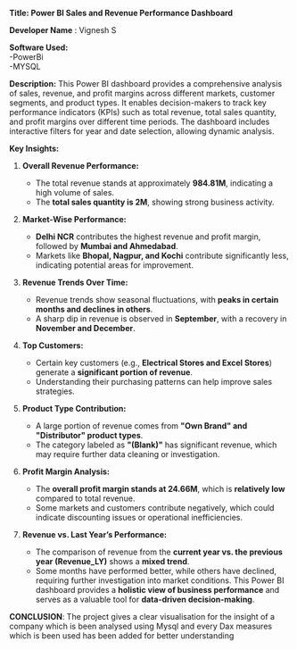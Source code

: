 **Title: Power BI Sales and Revenue Performance Dashboard** 

**Developer Name** : Vignesh S

**Software Used:**  
   -PowerBi  
   -MYSQL



**Description:**
This Power BI dashboard provides a comprehensive analysis of sales, revenue, and profit margins across different markets, customer segments, and product types. It enables decision-makers to track key performance indicators (KPIs) such as total revenue, total sales quantity, and profit margins over different time periods. The dashboard includes interactive filters for year and date selection, allowing dynamic analysis.


**Key Insights:**
1. **Overall Revenue Performance:**
   - The total revenue stands at approximately **984.81M**, indicating a high volume of sales.
   - The **total sales quantity is 2M**, showing strong business activity.

2. **Market-Wise Performance:**
   - **Delhi NCR** contributes the highest revenue and profit margin, followed by **Mumbai and Ahmedabad**.
   - Markets like **Bhopal, Nagpur, and Kochi** contribute significantly less, indicating potential areas for improvement.

3. **Revenue Trends Over Time:**
   - Revenue trends show seasonal fluctuations, with **peaks in certain months and declines in others**.
   - A sharp dip in revenue is observed in **September**, with a recovery in **November and December**.

4. **Top Customers:**
   - Certain key customers (e.g., **Electrical Stores and Excel Stores**) generate a **significant portion of revenue**.
   - Understanding their purchasing patterns can help improve sales strategies.

5. **Product Type Contribution:**
   - A large portion of revenue comes from **"Own Brand" and "Distributor" product types**.
   - The category labeled as **"(Blank)"** has significant revenue, which may require further data cleaning or investigation.

6. **Profit Margin Analysis:**
   - The **overall profit margin stands at 24.66M**, which is **relatively low** compared to total revenue.
   - Some markets and customers contribute negatively, which could indicate discounting issues or operational inefficiencies.

7. **Revenue vs. Last Year’s Performance:**
   - The comparison of revenue from the **current year vs. the previous year (Revenue_LY)** shows a **mixed trend**.
   - Some months have performed better, while others have declined, requiring further investigation into market conditions.
This Power BI dashboard provides a **holistic view of business performance** and serves as a valuable tool for **data-driven decision-making**.

**CONCLUSION**:
      The project gives a clear visualisation for the insight of a company which is been analysed using Mysql and every Dax measures which is been used has been added for better understanding 

